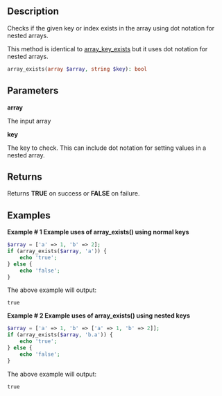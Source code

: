 ## Description

Checks if the given key or index exists in the array using dot notation for nested arrays.

This method is identical to [array_key_exists](https://www.php.net/manual/en/function.array-key-exists.php) but it uses dot notation for nested arrays.

```php
array_exists(array $array, string $key): bool
```

## Parameters

**array**

The input array

**key**

The key to check. This can include dot notation for setting values in a nested array.

## Returns

Returns **TRUE** on success or **FALSE** on failure.

## Examples

**Example # 1 Example uses of array_exists() using normal keys**

```php
$array = ['a' => 1, 'b' => 2];
if (array_exists($array, 'a')) {
    echo 'true';
} else {
    echo 'false';
}
```

The above example will output:

```
true
```

**Example # 2 Example uses of array_exists() using nested keys**

```php
$array = ['a' => 1, 'b' => ['a' => 1, 'b' => 2]];
if (array_exists($array, 'b.a')) {
    echo 'true';
} else {
    echo 'false';
}
```

The above example will output:

```
true
```